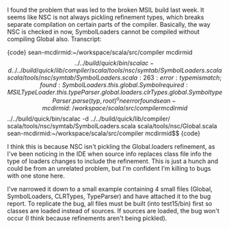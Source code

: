 I found the problem that was led to the broken MSIL build last week. It seems like NSC is not always pickling refinement types, which breaks separate compilation on certain parts of the compiler. Basically, the way NSC is checked in now, SymbolLoaders cannot be compiled without compiling Global also. Transcript:

{code}
sean-mcdirmid:~/workspace/scala/src/compiler mcdirmid$$ ../../build/quick/bin/scalac -d ../../build/quick/lib/compiler/ scala/tools/nsc/symtab/SymbolLoaders.scala 
scala/tools/nsc/symtab/SymbolLoaders.scala:263: error: type mismatch;
 found   : SymbolLoaders.this.global.Symbol
 required: MSILTypeLoader.this.typeParser.global.loaders.clrTypes.global.Symbol
      typeParser.parse(typ, root)
                            ^
one error found
sean-mcdirmid:~/workspace/scala/src/compiler mcdirmid$$ ../../build/quick/bin/scalac -d ../../build/quick/lib/compiler/ scala/tools/nsc/symtab/SymbolLoaders.scala scala/tools/nsc/Global.scala 
sean-mcdirmid:~/workspace/scala/src/compiler mcdirmid$$ 
{code}

I think this is because NSC isn't pickling the Global.loaders refinement, as I've been noticing in the IDE when source info replaces class file info the type of loaders changes to include the refinement. This is just a hunch and could be from an unrelated problem, but I'm confident I'm killing to bugs with one stone here.

I've narrowed it down to a small example containing 4 small files (Global, SymbolLoaders, CLRTypes, TypeParser) and have attached it to the bug report. To replicate the bug, all files must be built (into test15/bin) first so classes are loaded instead of sources. If sources are loaded, the bug won't occur (I think because refinements aren't being pickled).






